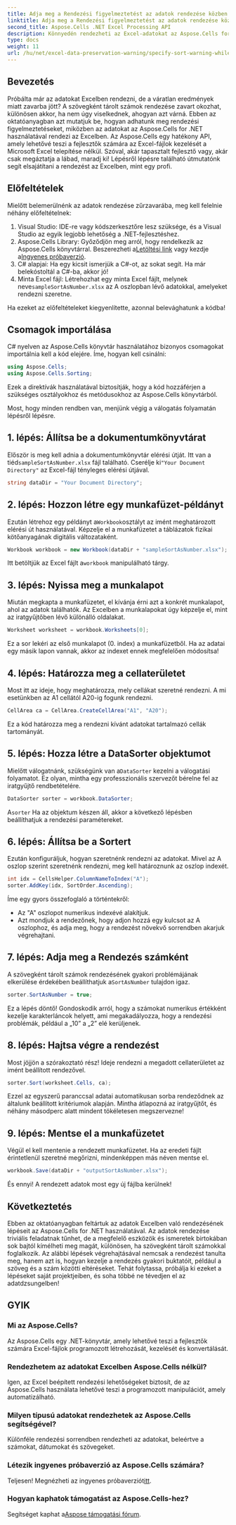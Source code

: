 ```yaml
---
title: Adja meg a Rendezési figyelmeztetést az adatok rendezése közben az Excelben
linktitle: Adja meg a Rendezési figyelmeztetést az adatok rendezése közben az Excelben
second_title: Aspose.Cells .NET Excel Processing API
description: Könnyedén rendezheti az Excel-adatokat az Aspose.Cells for .NET segítségével. Ebben az átfogó oktatóanyagban lépésről lépésre ismerheti meg az Excel-adatok hatékony kezelésének stratégiáit.
type: docs
weight: 11
url: /hu/net/excel-data-preservation-warning/specify-sort-warning-while-sorting-data-in-excel/
---
```

## Bevezetés

Próbálta már az adatokat Excelben rendezni, de a váratlan eredmények miatt zavarba jött? A szövegként tárolt számok rendezése zavart okozhat, különösen akkor, ha nem úgy viselkednek, ahogyan azt várná. Ebben az oktatóanyagban azt mutatjuk be, hogyan adhatunk meg rendezési figyelmeztetéseket, miközben az adatokat az Aspose.Cells for .NET használatával rendezi az Excelben. Az Aspose.Cells egy hatékony API, amely lehetővé teszi a fejlesztők számára az Excel-fájlok kezelését a Microsoft Excel telepítése nélkül. Szóval, akár tapasztalt fejlesztő vagy, akár csak megáztatja a lábad, maradj ki! Lépésről lépésre található útmutatónk segít elsajátítani a rendezést az Excelben, mint egy profi.

## Előfeltételek

Mielőtt belemerülnénk az adatok rendezése zűrzavarába, meg kell felelnie néhány előfeltételnek:

1. Visual Studio: IDE-re vagy kódszerkesztőre lesz szüksége, és a Visual Studio az egyik legjobb lehetőség a .NET-fejlesztéshez.
2.  Aspose.Cells Library: Győződjön meg arról, hogy rendelkezik az Aspose.Cells könyvtárral. Beszerezheti a[Letöltési link](https://releases.aspose.com/cells/net/) vagy kezdje a[Ingyenes próbaverzió](https://releases.aspose.com/).
3. C# alapjai: Ha egy kicsit ismerjük a C#-ot, az sokat segít. Ha már belekóstoltál a C#-ba, akkor jó!
4.  Minta Excel fájl: Létrehozhat egy minta Excel fájlt, melynek neve`sampleSortAsNumber.xlsx` az A oszlopban lévő adatokkal, amelyeket rendezni szeretne.

Ha ezeket az előfeltételeket kiegyenlítette, azonnal belevághatunk a kódba!

## Csomagok importálása

C# nyelven az Aspose.Cells könyvtár használatához bizonyos csomagokat importálnia kell a kód elejére. Íme, hogyan kell csinálni:

```csharp
using Aspose.Cells;
using Aspose.Cells.Sorting;
```
Ezek a direktívák használatával biztosítják, hogy a kód hozzáférjen a szükséges osztályokhoz és metódusokhoz az Aspose.Cells könyvtárból.

Most, hogy minden rendben van, menjünk végig a válogatás folyamatán lépésről lépésre.

## 1. lépés: Állítsa be a dokumentumkönyvtárat

 Először is meg kell adnia a dokumentumkönyvtár elérési útját. Itt van a tiéd`sampleSortAsNumber.xlsx` fájl található. Cserélje ki`"Your Document Directory"` az Excel-fájl tényleges elérési útjával.

```csharp
string dataDir = "Your Document Directory";
```

## 2. lépés: Hozzon létre egy munkafüzet-példányt

 Ezután létrehoz egy példányt a`Workbook`osztályt az imént meghatározott elérési út használatával. Képzelje el a munkafüzetet a táblázatok fizikai kötőanyagának digitális változataként.

```csharp
Workbook workbook = new Workbook(dataDir + "sampleSortAsNumber.xlsx");
```

 Itt betöltjük az Excel fájlt a`workbook` manipulálható tárgy.

## 3. lépés: Nyissa meg a munkalapot

Miután megkapta a munkafüzetet, el kívánja érni azt a konkrét munkalapot, ahol az adatok találhatók. Az Excelben a munkalapokat úgy képzelje el, mint az iratgyűjtőben lévő különálló oldalakat.

```csharp
Worksheet worksheet = workbook.Worksheets[0];
```

Ez a sor lekéri az első munkalapot (0. index) a munkafüzetből. Ha az adatai egy másik lapon vannak, akkor az indexet ennek megfelelően módosítsa!

## 4. lépés: Határozza meg a cellaterületet

Most itt az ideje, hogy meghatározza, mely cellákat szeretné rendezni. A mi esetünkben az A1 cellától A20-ig fogunk rendezni. 

```csharp
CellArea ca = CellArea.CreateCellArea("A1", "A20");
```

Ez a kód határozza meg a rendezni kívánt adatokat tartalmazó cellák tartományát. 

## 5. lépés: Hozza létre a DataSorter objektumot

 Mielőtt válogatnánk, szükségünk van a`DataSorter` kezelni a válogatási folyamatot. Ez olyan, mintha egy professzionális szervezőt bérelne fel az iratgyűjtő rendbetételére.

```csharp
DataSorter sorter = workbook.DataSorter;
```

 A`sorter` Ha az objektum készen áll, akkor a következő lépésben beállíthatjuk a rendezési paramétereket.

## 6. lépés: Állítsa be a Sortert

Ezután konfiguráljuk, hogyan szeretnénk rendezni az adatokat. Mivel az A oszlop szerint szeretnénk rendezni, meg kell határoznunk az oszlop indexét.

```csharp
int idx = CellsHelper.ColumnNameToIndex("A");
sorter.AddKey(idx, SortOrder.Ascending);
```

Íme egy gyors összefoglaló a történtekről:
- Az "A" oszlopot numerikus indexévé alakítjuk.
- Azt mondjuk a rendezőnek, hogy adjon hozzá egy kulcsot az A oszlophoz, és adja meg, hogy a rendezést növekvő sorrendben akarjuk végrehajtani.

## 7. lépés: Adja meg a Rendezés számként

 A szövegként tárolt számok rendezésének gyakori problémájának elkerülése érdekében beállíthatjuk a`SortAsNumber` tulajdon igaz.

```csharp
sorter.SortAsNumber = true;
```

Ez a lépés döntő! Gondoskodik arról, hogy a számokat numerikus értékként kezelje karakterláncok helyett, ami megakadályozza, hogy a rendezési problémák, például a „10” a „2” elé kerüljenek.

## 8. lépés: Hajtsa végre a rendezést

Most jöjjön a szórakoztató rész! Ideje rendezni a megadott cellaterületet az imént beállított rendezővel.

```csharp
sorter.Sort(worksheet.Cells, ca);
```

Ezzel az egyszerű paranccsal adatai automatikusan sorba rendeződnek az általunk beállított kritériumok alapján. Mintha átlapozná az iratgyűjtőt, és néhány másodperc alatt mindent tökéletesen megszervezne!

## 9. lépés: Mentse el a munkafüzetet

Végül el kell mentenie a rendezett munkafüzetet. Ha az eredeti fájlt érintetlenül szeretné megőrizni, mindenképpen más néven mentse el.

```csharp
workbook.Save(dataDir + "outputSortAsNumber.xlsx");
```

És ennyi! A rendezett adatok most egy új fájlba kerülnek!

## Következtetés

Ebben az oktatóanyagban feltártuk az adatok Excelben való rendezésének lépéseit az Aspose.Cells for .NET használatával. Az adatok rendezése triviális feladatnak tűnhet, de a megfelelő eszközök és ismeretek birtokában sok bajtól kímélheti meg magát, különösen, ha szövegként tárolt számokkal foglalkozik. Az alábbi lépések végrehajtásával nemcsak a rendezést tanulta meg, hanem azt is, hogyan kezelje a rendezés gyakori buktatóit, például a szöveg és a szám közötti eltéréseket. Tehát folytassa, próbálja ki ezeket a lépéseket saját projektjeiben, és soha többé ne tévedjen el az adatdzsungelben!

## GYIK

### Mi az Aspose.Cells?  
Az Aspose.Cells egy .NET-könyvtár, amely lehetővé teszi a fejlesztők számára Excel-fájlok programozott létrehozását, kezelését és konvertálását.

### Rendezhetem az adatokat Excelben Aspose.Cells nélkül?  
Igen, az Excel beépített rendezési lehetőségeket biztosít, de az Aspose.Cells használata lehetővé teszi a programozott manipulációt, amely automatizálható.

### Milyen típusú adatokat rendezhetek az Aspose.Cells segítségével?  
Különféle rendezési sorrendben rendezheti az adatokat, beleértve a számokat, dátumokat és szövegeket.

### Létezik ingyenes próbaverzió az Aspose.Cells számára?  
 Teljesen! Megnézheti az ingyenes próbaverziót[itt](https://releases.aspose.com/).

### Hogyan kaphatok támogatást az Aspose.Cells-hez?  
 Segítséget kaphat a[Aspose támogatási fórum](https://forum.aspose.com/c/cells/9).